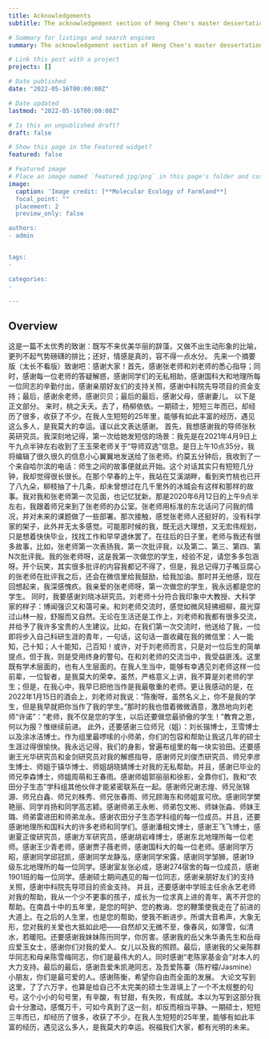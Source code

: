 ```yaml
---
title: Acknowledgements
subtitle: The acknowledgement section of Heng Chen's master dessertation.

# Summary for listings and search engines
summary: The acknowledgement section of Heng Chen's master dessertation.

# Link this post with a project
projects: []

# Date published
date: "2022-05-16T00:00:00Z"

# Date updated
lastmod: "2022-05-16T00:00:00Z"

# Is this an unpublished draft?
draft: false

# Show this page in the Featured widget?
featured: false

# Featured image
# Place an image named `featured.jpg/png` in this page's folder and customize its options here.
image:
  caption: 'Image credit: [**Molecular Ecology of Farmland**]
  focal_point: ""
  placement: 2
  preview_only: false

authors:
- admin


tags:
- 

categories:
- 

---
```



## Overview

这是一篇不太优秀的致谢：既写不来优美华丽的辞藻，又做不出生动形象的比喻，更列不起气势磅礴的排比；还好，情感是真的，容不得一点水分。
先来一个摘要版（太长不看版）致谢吧：感谢大家！首先，感谢张老师和刘老师的悉心指导；同时，感谢每一位老师的答疑解惑，感谢同学们的无私相助，感谢国科大和地理所每一位同志的辛勤付出，感谢亲朋好友们的支持关照，感谢中科院先导项目的资金支持；最后，感谢余老师，感谢贝贝；最后的最后，感谢父母，感谢妻儿。
以下是正文部分。
来时，桃之夭夭。去了，杨柳依依。一期硕士，短短三年而已，却经历了很多，收获了不少。在我人生短短的25年里，能够有如此丰富的经历，遇见这么多人，是我莫大的幸运。谨以此文表达感谢。
首先，我想感谢我的导师张秋英研究员。我深刻地记得，第一次给她发短信的场景：我先是在2021年4月9日上午九点半钟左右收到了王玉荣老师关于“导师双选”信息。是日上午10点35分，我将编辑了很久很久的信息小心翼翼地发送给了张老师。约莫五分钟后，我收到了一个来自哈尔滨的电话：师生之间的故事便就此开始。这个对话其实只有短短几分钟，我却觉得很长很长。在那个早春的上午，我站在艾溪湖畔，看到夹竹桃也已开了八九朵，柳枝抽了十几条，却未曾想过在几千里外的冰城会有这样和那样的故事。我对我和张老师第一次见面，也记忆犹新。那是2020年6月12日的上午9点半左右，我跟着师兄来到了张老师的办公室。张老师用标准的东北话问了问我的情况，并对未来的课题做了一些部署。那次接触，感觉张老师人还挺好的，没有科学家的架子，此外并无太多感觉。可能那时候的我，既无远大理想，又无宏伟规划，只是想着快快毕业，找找工作和早早退休罢了。在往后的日子里，老师与我还有很多故事，比如，张老师第一次表扬我，第一次批评我，以及第二、第三、第四、第N次批评我。我的张老师呀，这是我第一次做您的学生，经验不足，请您多多包涵呀。开个玩笑，其实很多批评的内容我都记不得了，但是，我总记得刀子嘴豆腐心的张老师在批评我之后，还会在微信里给我鼓励，给我加油。那时并无他感，现在回想起来，我深感愧疚。我亲爱的张老师呀，第一次做您的学生，我永远都是您的学生。
同时，我要感谢刘晓冰研究员。刘老师十分符合我印象中大教授、大科学家的样子：博闻强识又和蔼可亲。和刘老师交流时，感觉如微风轻拂细柳，晨光穿过山林一般，舒服而又自然。无论在生活还是工作上，刘老师和我都有很多交流，并给予了我许多宝贵的人生建议。比如，在我们第一次交流时，他送给了我，一位即将步入自己科研生涯的青年，一句话，这句话一直收藏在我的微信里：人一能知，己十知；人十能知，己百知！或许，对于刘老师而言，只是对一位后生的简单提点，但于我，则是受用终身的警句。在和刘老师的交流当中，我受益匪浅。这里既有学术层面的，也有人生层面的。在我人生当中，能够有幸遇见刘老师这样一位前辈，一位智者，是我莫大的荣幸。虽然，严格意义上讲，我不算是刘老师的学生；但是，在我心中，我早已把他当作是我最敬重的老师。更让我感动的是，在2022年1月15日的酒会上，刘老师对我说：“陈衡呀，虽然名义上，你不是我的学生，但是我早就把你当作了我的学生。”那时的我也借着微微酒意，激昂地向刘老师“许诺”：“老师，我不仅是您的学生，以后还要做您最骄傲的学生！”教育之恩，何以为报？惟继续前进。
此外，还要感谢三位师兄（姐）：刘长锴博士，王雪博士以及涂冰洁博士。作为组里最啰嗦的小师弟，你们的包容和帮助让我这几年的硕士生涯过得很愉快。我永远记得，我们的身影，曾遍布组里的每一块实验田。还要感谢王光华研究员和金剑研究员对我的解惑指导，感谢师兄刘俊杰研究员、师兄李彦生博士、师姐于镇华博士、师姐胡晓婧博士对我的无私帮助。并且，感谢已毕业的师兄李森博士，师姐周萌和王春雨。感谢师姐郭丽丽和徐影，全靠你们，我和“农田分子生态”学科组其他伙伴才能紧密联系在一起。感谢师兄谢志煌、师兄张锦源、师兄白鑫、师兄刘株秀、师兄张春雨、师兄顾海东和师姐宣可欣。感谢同学樊艳丽、同学肖扬和同学高志颖。感谢师弟王永彬、师弟包文彬、师妹张淼、师妹王璐、师弟雷进田和师弟龙永。感谢农田分子生态学科组的每一位成员。并且，还要感谢地理所和国科大的许多老师和同学们。感谢潘相文博士，感谢王飞飞博士，感谢夏正俊研究员，感谢方军研究员，感谢胡岩峰博士，感谢东北地理所每一位老师。感谢王少青老师，感谢贾子薇老师，感谢国科大的每一位老师。感谢同学万昭，感谢同学邱冠凯，感谢同学龙静泓，感谢同学宋露，感谢同学邹狮，感谢19级东北地理所的每一位同学。感谢室友张必成，感谢274宿舍的每一位成员，感谢1901班的每一位同学。感谢硕士期间遇见的每一位同志，感谢亲朋好友们的支持关照，感谢中科院先导项目的资金支持。
并且，还要感谢中学班主任余永艺老师对我的帮助，我从一个少不更事的孩子，成长为一位求真上进的青年，离不开您的帮助。在南昌十中的五年里，是您的呵护、您的教诲、您的鞭策使我走在了前进的大道上。在之后的人生里，也是您的帮助，使我不断进步。所谓大音希声，大象无形，您对我的关爱也大抵如此吧——自然却又无微不至，像春风，如薄雪，似清水，若暖阳。还要感谢我妹妹陈衎同学，你厉害。感谢我的岳父朱华勇先生和岳母应爱玉女士，感谢你们对我的爱人、女儿以及我的照顾。最后，感谢我的父亲陈群华同志和母亲陈雪梅同志，你们是最伟大的人。同时感谢“老陈家基金会”对本人的大力支持。最后的最后，感谢吾爱朱凯滟同志，及吾爱陈蓁（陈柠檬/Jasmine）小朋友，你们是最可爱的人。感谢陈衡，希望你自由而全面的发展。
大论文写到这里，了了六万字，也算是给自己不太完美的硕士生涯填上了一个不太规整的句号。这个小小的句号里，有辛酸，有甘甜，有失败，有成就。本以为写到这部分我会十分激动，感慨万千，可如今真到了这一刻，却反而相当平静。一期硕士，短短三年而已，却经历了很多，收获了不少。在我人生短短的25年里，能够有如此丰富的经历，遇见这么多人，是我莫大的幸运。祝福我们大家，都有光明的未来。
